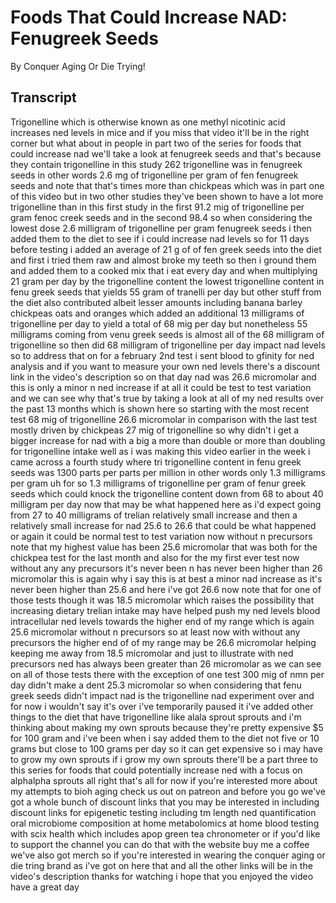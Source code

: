 # Foods That Could Increase NAD: Fenugreek Seeds

By Conquer Aging Or Die Trying! 


## Transcript

Trigonelline which is otherwise known as one methyl nicotinic acid increases ned levels in mice and if you miss that video it'll be in the right corner but what about in people in part two of the series for foods that could increase nad we'll take a look at fenugreek seeds and that's because they contain trigonelline in this study 262 trigonelline was in fenugreek seeds in other words 2.6 mg of trigonelline per gram of fen fenugreek seeds and note that that's times more than chickpeas which was in part one of this video but in two other studies they've been shown to have a lot more trigonelline than in this first study in the first 91.2 mig of trigonelline per gram fenoc creek seeds and in the second 98.4 so when considering the lowest dose 2.6 milligram of trigonelline per gram fenugreek seeds i then added them to the diet to see if i could increase nad levels so for 11 days before testing i added an average of 21 g of of fen greek seeds into the diet and first i tried them raw and almost broke my teeth so then i ground them and added them to a cooked mix that i eat every day and when multiplying 21 gram per day by the trigonelline content the lowest trigonelline content in fenu greek seeds that yields 55 gram of tranelli per day but other stuff from the diet also contributed albeit lesser amounts including banana barley chickpeas oats and oranges which added an additional 13 milligrams of trigonelline per day to yield a total of 68 mig per day but nonetheless 55 milligrams coming from venu greek seeds is almost all of the 68 milligram of trigonelline so then did 68 milligram of trigonelline per day impact nad levels so to address that on for a february 2nd test i sent blood to gfinity for ned analysis and if you want to measure your own ned levels there's a discount link in the video's description so on that day nad was 26.6 micromolar and this is only a minor n ned increase if at all it could be test to test variation and we can see why that's true by taking a look at all of my ned results over the past 13 months which is shown here so starting with the most recent test 68 mig of trigonelline 26.6 micromolar in comparison with the last test mostly driven by chickpeas 27 mig of trigonelline so why didn't i get a bigger increase for nad with a big a more than double or more than doubling for trigonelline intake well as i was making this video earlier in the week i came across a fourth study where tri trigonelline content in fenu greek seeds was 1300 parts per parts per million in other words only 1.3 milligrams per gram uh for so 1.3 milligrams of trigonelline per gram of fenur greek seeds which could knock the trigonelline content down from 68 to about 40 milligram per day now that may be what happened here as i'd expect going from 27 to 40 milligrams of trelian relatively small increase and then a relatively small increase for nad 25.6 to 26.6 that could be what happened or again it could be normal test to test variation now without n precursors note that my highest value has been 25.6 micromolar that was both for the chickpea test for the last month and also for the my first ever test now without any any precursors it's never been n has never been higher than 26 micromolar this is again why i say this is at best a minor nad increase as it's never been higher than 25.6 and here i've got 26.6 now note that for one of those tests though it was 18.5 micromolar which raises the possibility that increasing dietary trelian intake may have helped push my ned levels blood intracellular ned levels towards the higher end of my range which is again 25.6 micromolar without n precursors so at least now with without any precursors the higher end of of my range may be 26.6 micromolar helping keeping me away from 18.5 micromolar and just to illustrate with ned precursors ned has always been greater than 26 micromolar as we can see on all of those tests there with the exception of one test 300 mig of nmn per day didn't make a dent 25.3 micromolar so when considering that fenu greek seeds didn't impact nad is the trigonelline nad experiment over and for now i wouldn't say it's over i've temporarily paused it i've added other things to the diet that have trigonelline like alala sprout sprouts and i'm thinking about making my own sprouts because they're pretty expensive $5 for 100 gram and i've been when i say added them to the diet not five or 10 grams but close to 100 grams per day so it can get expensive so i may have to grow my own sprouts if i grow my own sprouts there'll be a part three to this series for foods that could potentially increase ned with a focus on alphalpha sprouts all right that's all for now if you're interested more about my attempts to bioh aging check us out on patreon and before you go we've got a whole bunch of discount links that you may be interested in including discount links for epigenetic testing including tm length ned quantification oral microbiome composition at home metabolomics at home blood testing with scix health which includes apop green tea chronometer or if you'd like to support the channel you can do that with the website buy me a coffee we've also got merch so if you're interested in wearing the conquer aging or die tring brand as i've got on here that and all the other links will be in the video's description thanks for watching i hope that you enjoyed the video have a great day
